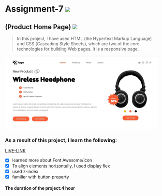 # Assignment-7 ![](https://img.shields.io/badge/HTML-CSS-blueviolet)
## (Product Home Page) ![](https://img.shields.io/badge/Project7-Full--stack--JS-green)

> In this project, I have used HTML (the Hypertext Markup Language) and CSS (Cascading Style Sheets), which are two of the core technologies for building Web pages. It is a responsive page.

![This is an image](./project.jpg)

### As a result of this project, I learn the following:
[LIVE-LINK](https://projectproducthomepage.netlify.app/)

- [x] learned more about Font Awesome/icon
- [x] To align elements horizontally, I used display flex
- [x] used z-index
- [x] familier with button property

#### The duration of the project:4 hour